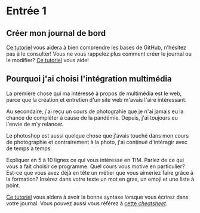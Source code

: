 # Entrée 1
## Créer mon journal de bord
[Ce tutoriel](https://guides.github.com/activities/hello-world/) vous aidera à bien comprendre les bases de GitHub, n'hésitez pas à le consulter!
Vous ne vous rappelez plus comment créer le journal ou le modifier? [Ce tutoriel](https://youtu.be/lX3bpuLK_Sg) vous aide! 

## Pourquoi j'ai choisi l'intégration multimédia
La première chose qui ma intéressé à propos de multimédia est le web, parce que la création et entretien d'un site web m'avais l'aire intéressant.

Au secondaire, j'ai reçu un cours de photograhie que je n'ai jamais eu la chance de compléter à cause de la pandémie. Depuis, j'ai toujours eu l'envie de m'y relancer. 

Le photoshop est aussi quelque chose que j'avais touché dans mon cours de photographie et contrairement à la photo, j'ai continué d'intéragir avec de temps à temps.

Expliquer en 5 à 10 lignes ce qui vous intéresse en TIM. Parlez de ce qui vous a fait choisir ce programme. Quel cours vous motive en particulier? Est-ce que vous avez déjà en tête un métier que vous aimeriez faire grâce à la formation? Insérez dans votre texte un mot en gras, un emoji et une liste à point. 

[Ce tutoriel](https://guides.github.com/features/mastering-markdown/) vous aidera à avoir la bonne syntaxe lorsque vous écrirez dans votre journal. Vous pouvez aussi vous référez à [cette *cheatsheet*](https://github.com/tchapi/markdown-cheatsheet/blob/master/README.md). 



